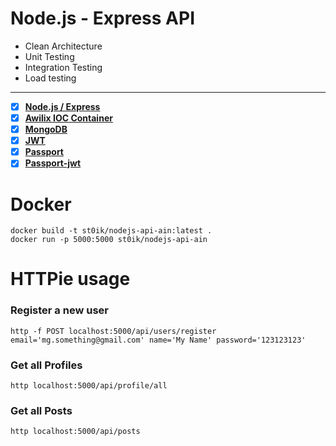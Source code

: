 # Node.js - Express API

- Clean Architecture
- Unit Testing
- Integration Testing
- Load testing

---

- [x] **[Node.js / Express](https://github.com/expressjs/express)**
- [x] **[Awilix IOC Container](https://github.com/jeffijoe/awilix)**
- [x] **[MongoDB](https://github.com/mongodb/mongo)**
- [x] **[JWT](https://github.com/auth0/node-jsonwebtoken)**
- [x] **[Passport](http://www.passportjs.org/)**
- [x] **[Passport-jwt](https://github.com/themikenicholson/passport-jwt)**

# Docker

```
docker build -t st0ik/nodejs-api-ain:latest .
docker run -p 5000:5000 st0ik/nodejs-api-ain
```

# HTTPie usage

### Register a new user

```
http -f POST localhost:5000/api/users/register email='mg.something@gmail.com' name='My Name' password='123123123'
```

### Get all Profiles

```
http localhost:5000/api/profile/all
```

### Get all Posts

```
http localhost:5000/api/posts
```
